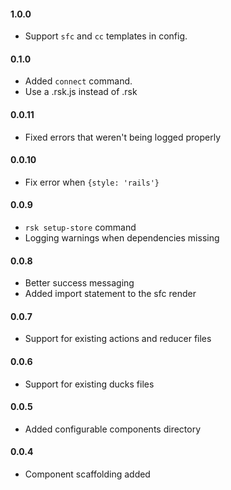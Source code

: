 #### 1.0.0
- Support `sfc` and `cc` templates in config.

#### 0.1.0
- Added `connect` command.
- Use a .rsk.js instead of .rsk

#### 0.0.11
- Fixed errors that weren't being logged properly

#### 0.0.10
- Fix error when `{style: 'rails'}`

#### 0.0.9
- `rsk setup-store` command
-  Logging warnings when dependencies missing

#### 0.0.8
- Better success messaging
- Added import statement to the sfc render

#### 0.0.7
- Support for existing actions and reducer files

#### 0.0.6
- Support for existing ducks files

#### 0.0.5
- Added configurable components directory

#### 0.0.4
- Component scaffolding added